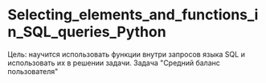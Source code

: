 # Selecting_elements_and_functions_in_SQL_queries_Python
Цель: научится использовать функции внутри запросов языка SQL и использовать их в решении задачи.  Задача "Средний баланс пользователя"
